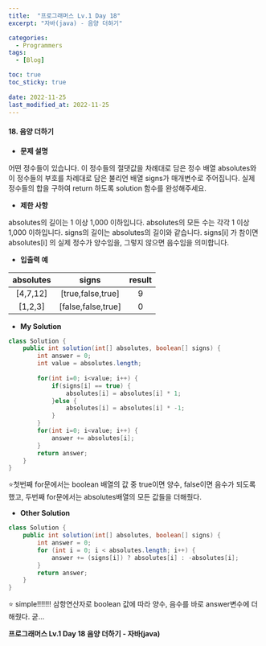 ```yaml
---
title:  "프로그래머스 Lv.1 Day 18"
excerpt: "자바(java) - 음양 더하기"

categories:
  - Programmers
tags:
  - [Blog]

toc: true
toc_sticky: true
 
date: 2022-11-25
last_modified_at: 2022-11-25
---
```


#### 18. 음양 더하기



- **문제 설명** 

어떤 정수들이 있습니다. 이 정수들의 절댓값을 차례대로 담은 정수 배열 absolutes와 이 정수들의 부호를 차례대로 담은 불리언 배열 signs가 매개변수로 주어집니다. 실제 정수들의 합을 구하여 return 하도록 solution 함수를 완성해주세요.

- **제한 사항**

absolutes의 길이는 1 이상 1,000 이하입니다.
absolutes의 모든 수는 각각 1 이상 1,000 이하입니다.
signs의 길이는 absolutes의 길이와 같습니다.
signs[i] 가 참이면 absolutes[i] 의 실제 정수가 양수임을, 그렇지 않으면 음수임을 의미합니다.




- **입출력 예**

|absolutes|signs|result|
|:---:|:---:|:---:|
|[4,7,12]|[true,false,true]|9|
|[1,2,3]|[false,false,true]|0|


- **My Solution**

```java
class Solution {
    public int solution(int[] absolutes, boolean[] signs) {
        int answer = 0;
        int value = absolutes.length;
    
        for(int i=0; i<value; i++) {
            if(signs[i] == true) {
                absolutes[i] = absolutes[i] * 1;
            }else {
                absolutes[i] = absolutes[i] * -1;
            }
        }
        for(int i=0; i<value; i++) {
            answer += absolutes[i];
        }
        return answer;
    }
}
```

⭐첫번째 for문에서는 boolean 배열의 값 중 true이면 양수, false이면 음수가 되도록 했고, 두번째 for문에서는 absolutes배열의 모든 값들을 더해줬다.

- **Other Solution**

```java
class Solution {
    public int solution(int[] absolutes, boolean[] signs) {
        int answer = 0;
        for (int i = 0; i < absolutes.length; i++) {
            answer += (signs[i]) ? absolutes[i] : -absolutes[i];
        }
        return answer;
    }
}
```

⭐ simple!!!!!!! 삼항연산자로 boolean 값에 따라 양수, 음수를 바로 answer변수에 더해줬다. 굳...

**프로그래머스 Lv.1 Day 18 음양 더하기 - 자바(java)**